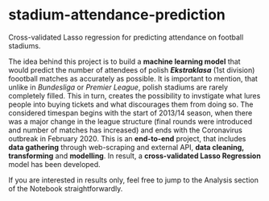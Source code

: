 # stadium-attendance-prediction
Cross-validated Lasso regression for predicting attendance on football stadiums.

The idea behind this project is to build a **machine learning model** that would predict the number of attendees of polish ***Ekstraklasa*** (1st division) foootball matches as accurately as possible. It is important to mention, that unlike in *Bundesliga* or *Premier League*, polish stadiums are rarely completely filled. This in turn, creates the possibility to invstigate what lures people into buying tickets and what discourages them from doing so. The considered timespan begins with the start of 2013/14 season, when there was a major change in the league structure (final rounds were introduced and number of matches has increased) and ends with the Coronavirus outbreak in February 2020. This is an **end-to-end** project, that includes **data gathering** through web-scraping and external API, **data cleaning, transforming** and **modelling**. In result, a **cross-validated Lasso Regression** model has been developed.

If you are interested in results only, feel free to jump to the Analysis section of the Notebook straightforwardly.
